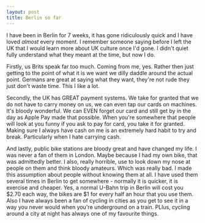 ```yaml
---
layout: post
title: Berlin so far
---
```


I have been in Berlin for 7 weeks, it has gone ridiculously quick and I have loved *almost* every moment. I remember someone saying before I left the UK that I would learn more about UK culture once I'd gone. I didn't quiet fully understand what they meant at the time, but now I do.

Firstly, us Brits speak far too much. Coming from me, yes. Rather then just getting to the point of what it is we want we dilly daddle around the actual point. Germans are great at saying what they want, they're not rude they just don't waste time. This I like a lot.

Secondly, the UK has GREAT payment systems. We take for granted that we do not have to carry money on us, we can even tap our cards on machines. It's bloody wonderful. We can EVEN forget our card and still get by in the day as Apple Pay made that possible. When you're somewhere that people will look at you funny if you ask to pay for card, you take it for granted. Making sure I always have cash on me is an extremely hard habit to try and break. Particularly when I hate carrying cash.

And lastly, public bike stations are bloody great and have changed my life. I was never a fan of them in London. Maybe because I had my own bike, that was admittedly better. I also, really horrible, use to look down my nose at people on them and think bloody amateurs. Which was really bad. I made this assumption about people without knowing them at all. I have used them several times in Berlin to get somewhere - normally it is quicker, it is exercise and cheaper. Yes, a normal U-Bahn trip in Berlin will cost you $2.70 each way, the bikes are $1 for every half an hour that you use them. Also I have always been a fan of cycling in cities as you get to see it in a way you never would when you're underground on a train. PLlus, cycling around a city at night has always one of my favourite things.
